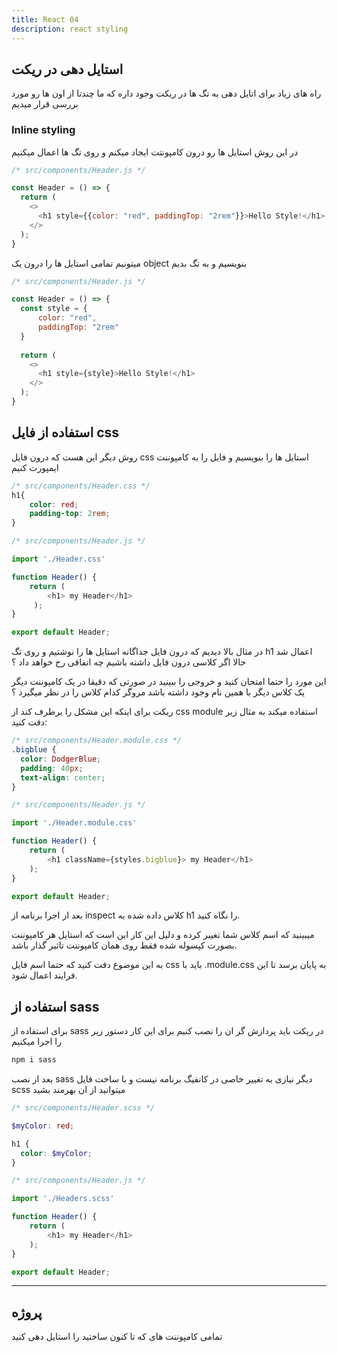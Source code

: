 ```yaml
---
title: React 04
description: react styling
---
```

## استایل دهی در ریکت 

راه های زیاد برای اتایل دهی به تگ ها در ریکت وجود داره که ما چندتا از اون ها رو مورد بررسی قرار میدیم

### Inline styling
در این روش استایل ها رو درون کامپونتت ایجاد میکنم و روی تگ ها اعمال میکنیم 

```javascript
/* src/components/Header.js */

const Header = () => {
  return (
    <>
      <h1 style={{color: "red", paddingTop: "2rem"}}>Hello Style!</h1>
    </>
  );
}
```

میتونیم تمامی استایل ها را درون یک object بنویسیم و به تگ بدیم 



```javascript
/* src/components/Header.js */

const Header = () => {
  const style = {
      color: "red",
      paddingTop: "2rem"
  }  
    
  return (
    <>
      <h1 style={style}>Hello Style!</h1>
    </>
  );
}
```

## استفاده از فایل css

روش دیگر این هست که درون فایل css استایل ها را بنویسیم و فایل را به کامپوننت ایمپورت کنیم

```css
/* src/components/Header.css */
h1{
    color: red;
    padding-top: 2rem;
}
```

```javascript
/* src/components/Header.js */

import './Header.css'

function Header() {
    return ( 
        <h1> my Header</h1>
     );
}

export default Header;
```

در مثال بالا دیدیم که درون فایل جداگانه استایل ها را نوشتیم و روی تگ h1 اعمال شد حالا اگر کلاسی درون فایل داشته باشیم چه اتفاقی رخ خواهد داد ؟

این مورد را حتما امتحان کنید و خروجی را ببینید
در صورتی که دقیقا در یک کامپوننت دیگر یک کلاس دیگر با همین نام وجود داشته باشد مروگر کدام کلاس را در نظر میگیرد ؟

ریکت برای اینکه این مشکل را برطرف کند از css module استفاده میکند
به مثال زیر دقت کنید:

```css
/* src/components/Header.module.css */
.bigblue {
  color: DodgerBlue;
  padding: 40px;
  text-align: center;
}
```

```javascript
/* src/components/Header.js */

import './Header.module.css'

function Header() {
    return (
        <h1 className={styles.bigblue}> my Header</h1>
    );
}

export default Header;
```

بعد از اجرا برنامه از inspect کلاس داده شده به h1 را نگاه کنید.

میبینید که اسم کلاس شما تغییر کرده و دلیل این کار این است که استایل هر کامپوننت بصورت کپسوله شده فقط روی همان کامپوننت تاثیر گذار باشد.

به این موضوع دقت کنید که حتما اسم فایل css باید با .module.css به پایان برسد تا این فرایند اعمال شود.


## استفاده از sass
برای استفاده از sass در ریکت باید پردازش گر ان را نصب کنیم برای این کار دستور زیر را اجرا میکنیم

```bash
npm i sass
```

بعد از نصب sass دیگر نیازی به تغییر خاصی در کانفیگ برنامه نیست و با ساخت فایل scss میتوانید از ان بهرمند بشید

```scss
/* src/components/Header.scss */

$myColor: red;

h1 {
  color: $myColor;
}
```

```javascript
/* src/components/Header.js */

import './Headers.scss'

function Header() {
    return (
        <h1> my Header</h1>
    );
}

export default Header;
```



---
## پروژه

تمامی کامپوننت های که تا کنون ساختید را استایل دهی کنید
